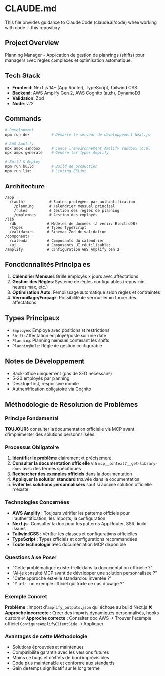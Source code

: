 # CLAUDE.md

This file provides guidance to Claude Code (claude.ai/code) when working with code in this repository.

## Project Overview

Planning Manager - Application de gestion de plannings (shifts) pour managers avec règles complexes et optimisation automatique.

## Tech Stack

- **Frontend**: Next.js 14+ (App Router), TypeScript, Tailwind CSS
- **Backend**: AWS Amplify Gen 2, AWS Cognito (auth), DynamoDB
- **Validation**: Zod
- **Node**: v22

## Commands

```bash
# Development
npm run dev          # Démarre le serveur de développement Next.js

# AWS Amplify
npx ampx sandbox     # Lance l'environnement Amplify sandbox local
npx ampx generate    # Génère les types Amplify

# Build & Deploy
npm run build        # Build de production
npm run lint         # Linting ESLint
```

## Architecture

```
/app
  /(auth)           # Routes protégées par authentification
    /planning       # Calendrier mensuel principal
    /rules          # Gestion des règles de planning
    /employees      # Gestion des employés
/lib
  /db              # Modèles de données (à venir: ElectroDB)
  /types           # Types TypeScript
  /validators      # Schémas Zod de validation
/components
  /calendar        # Composants du calendrier
  /ui              # Composants UI réutilisables
/amplify           # Configuration AWS Amplify Gen 2
```

## Fonctionnalités Principales

1. **Calendrier Mensuel**: Grille employés x jours avec affectations
2. **Gestion des Règles**: Système de règles configurables (repos min, heures max, etc.)
3. **Optimisation Auto**: Remplissage automatique selon règles et contraintes
4. **Verrouillage/Forçage**: Possibilité de verrouiller ou forcer des affectations

## Types Principaux

- `Employee`: Employé avec positions et restrictions
- `Shift`: Affectation employé/poste sur une date
- `Planning`: Planning mensuel contenant les shifts
- `PlanningRule`: Règle de gestion configurable

## Notes de Développement

- Back-office uniquement (pas de SEO nécessaire)
- 5-20 employés par planning
- Desktop-first, responsive mobile
- Authentification obligatoire via Cognito

## Méthodologie de Résolution de Problèmes

### Principe Fondamental
**TOUJOURS** consulter la documentation officielle via MCP avant d'implémenter des solutions personnalisées.

### Processus Obligatoire
1. **Identifier le problème** clairement et précisément
2. **Consulter la documentation officielle** via `mcp__context7__get-library-docs` avec des termes spécifiques
3. **Rechercher des exemples officiels** dans la documentation
4. **Appliquer la solution standard** trouvée dans la documentation
5. **Éviter les solutions personnalisées** sauf si aucune solution officielle n'existe

### Technologies Concernées
- **AWS Amplify** : Toujours vérifier les patterns officiels pour l'authentification, les imports, la configuration
- **Next.js** : Consulter la doc pour les patterns App Router, SSR, build issues
- **TailwindCSS** : Vérifier les classes et configurations officielles
- **TypeScript** : Types officiels et configurations recommandées
- **Toute technologie** avec documentation MCP disponible

### Questions à se Poser
- "Cette problématique existe-t-elle dans la documentation officielle ?"
- "Ai-je consulté MCP avant de développer une solution personnalisée ?"
- "Cette approche est-elle standard ou inventée ?"
- "Y a-t-il un exemple officiel qui traite ce cas d'usage ?"

### Exemple Concret
**Problème** : Import d'`amplify_outputs.json` qui échoue au build Next.js
**❌ Approche incorrecte** : Créer des imports dynamiques personnalisés, hooks custom
**✅ Approche correcte** : Consulter doc AWS → Trouver l'exemple officiel `ConfigureAmplifyClientSide` → Appliquer

### Avantages de cette Méthodologie
- Solutions éprouvées et maintenues
- Compatibilité garantie avec les versions futures
- Moins de bugs et d'effets de bord imprévisibles  
- Code plus maintenable et conforme aux standards
- Gain de temps significatif sur le long terme
